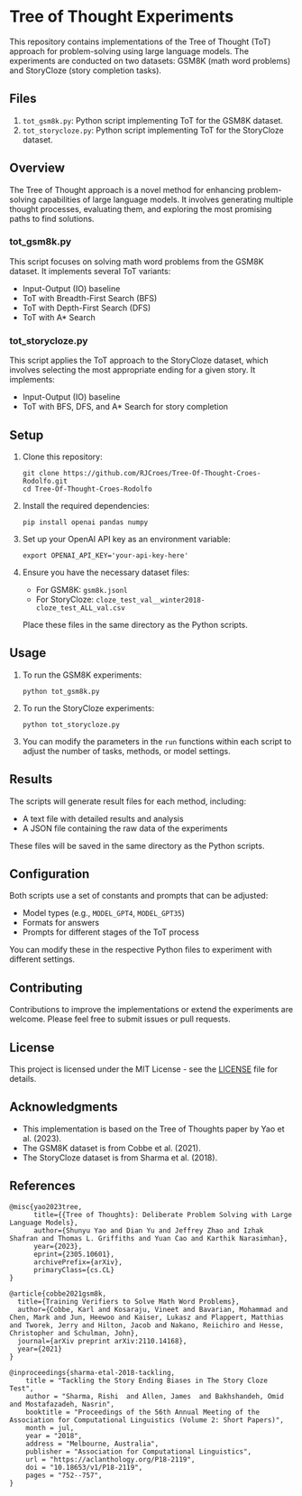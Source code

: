 # Tree of Thought Experiments

This repository contains implementations of the Tree of Thought (ToT) approach for problem-solving using large language models. The experiments are conducted on two datasets: GSM8K (math word problems) and StoryCloze (story completion tasks).

## Files

1. `tot_gsm8k.py`: Python script implementing ToT for the GSM8K dataset.
2. `tot_storycloze.py`: Python script implementing ToT for the StoryCloze dataset.

## Overview

The Tree of Thought approach is a novel method for enhancing problem-solving capabilities of large language models. It involves generating multiple thought processes, evaluating them, and exploring the most promising paths to find solutions.

### tot_gsm8k.py

This script focuses on solving math word problems from the GSM8K dataset. It implements several ToT variants:

- Input-Output (IO) baseline
- ToT with Breadth-First Search (BFS)
- ToT with Depth-First Search (DFS)
- ToT with A* Search

### tot_storycloze.py

This script applies the ToT approach to the StoryCloze dataset, which involves selecting the most appropriate ending for a given story. It implements:

- Input-Output (IO) baseline
- ToT with BFS, DFS, and A* Search for story completion

## Setup

1. Clone this repository:
   ```
   git clone https://github.com/RJCroes/Tree-Of-Thought-Croes-Rodolfo.git
   cd Tree-Of-Thought-Croes-Rodolfo
   ```

2. Install the required dependencies:
   ```
   pip install openai pandas numpy
   ```

3. Set up your OpenAI API key as an environment variable:
   ```
   export OPENAI_API_KEY='your-api-key-here'
   ```

4. Ensure you have the necessary dataset files:
   - For GSM8K: `gsm8k.jsonl`
   - For StoryCloze: `cloze_test_val__winter2018-cloze_test_ALL_val.csv`

   Place these files in the same directory as the Python scripts.

## Usage

1. To run the GSM8K experiments:
   ```
   python tot_gsm8k.py
   ```

2. To run the StoryCloze experiments:
   ```
   python tot_storycloze.py
   ```

3. You can modify the parameters in the `run` functions within each script to adjust the number of tasks, methods, or model settings.

## Results

The scripts will generate result files for each method, including:
- A text file with detailed results and analysis
- A JSON file containing the raw data of the experiments

These files will be saved in the same directory as the Python scripts.

## Configuration

Both scripts use a set of constants and prompts that can be adjusted:

- Model types (e.g., `MODEL_GPT4`, `MODEL_GPT35`)
- Formats for answers
- Prompts for different stages of the ToT process

You can modify these in the respective Python files to experiment with different settings.

## Contributing

Contributions to improve the implementations or extend the experiments are welcome. Please feel free to submit issues or pull requests.

## License

This project is licensed under the MIT License - see the [LICENSE](LICENSE) file for details.

## Acknowledgments

- This implementation is based on the Tree of Thoughts paper by Yao et al. (2023).
- The GSM8K dataset is from Cobbe et al. (2021).
- The StoryCloze dataset is from Sharma et al. (2018).

## References

```
@misc{yao2023tree,
      title={{Tree of Thoughts}: Deliberate Problem Solving with Large Language Models},
      author={Shunyu Yao and Dian Yu and Jeffrey Zhao and Izhak Shafran and Thomas L. Griffiths and Yuan Cao and Karthik Narasimhan},
      year={2023},
      eprint={2305.10601},
      archivePrefix={arXiv},
      primaryClass={cs.CL}
}

@article{cobbe2021gsm8k,
  title={Training Verifiers to Solve Math Word Problems},
  author={Cobbe, Karl and Kosaraju, Vineet and Bavarian, Mohammad and Chen, Mark and Jun, Heewoo and Kaiser, Lukasz and Plappert, Matthias and Tworek, Jerry and Hilton, Jacob and Nakano, Reiichiro and Hesse, Christopher and Schulman, John},
  journal={arXiv preprint arXiv:2110.14168},
  year={2021}
}

@inproceedings{sharma-etal-2018-tackling,
    title = "Tackling the Story Ending Biases in The Story Cloze Test",
    author = "Sharma, Rishi  and Allen, James  and Bakhshandeh, Omid  and Mostafazadeh, Nasrin",
    booktitle = "Proceedings of the 56th Annual Meeting of the Association for Computational Linguistics (Volume 2: Short Papers)",
    month = jul,
    year = "2018",
    address = "Melbourne, Australia",
    publisher = "Association for Computational Linguistics",
    url = "https://aclanthology.org/P18-2119",
    doi = "10.18653/v1/P18-2119",
    pages = "752--757",
}
```
